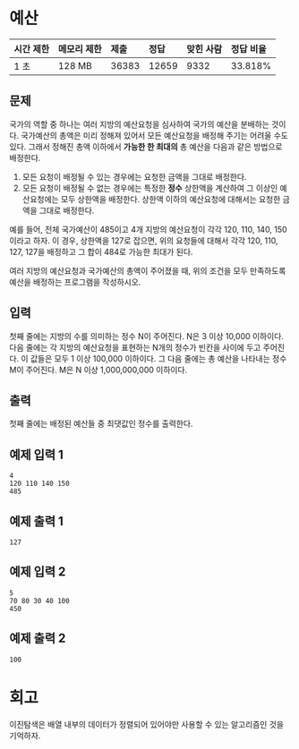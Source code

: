 # 예산

| 시간 제한 | 메모리 제한 | 제출  | 정답  | 맞힌 사람 | 정답 비율 |
| :-------- | :---------- | :---- | :---- | :-------- | :-------- |
| 1 초      | 128 MB      | 36383 | 12659 | 9332      | 33.818%   |

## 문제

국가의 역할 중 하나는 여러 지방의 예산요청을 심사하여 국가의 예산을 분배하는 것이다. 국가예산의 총액은 미리 정해져 있어서 모든 예산요청을 배정해 주기는 어려울 수도 있다. 그래서 정해진 총액 이하에서 **가능한 한 최대의** 총 예산을 다음과 같은 방법으로 배정한다.

1. 모든 요청이 배정될 수 있는 경우에는 요청한 금액을 그대로 배정한다.
2. 모든 요청이 배정될 수 없는 경우에는 특정한 **정수** 상한액을 계산하여 그 이상인 예산요청에는 모두 상한액을 배정한다. 상한액 이하의 예산요청에 대해서는 요청한 금액을 그대로 배정한다. 

예를 들어, 전체 국가예산이 485이고 4개 지방의 예산요청이 각각 120, 110, 140, 150이라고 하자. 이 경우, 상한액을 127로 잡으면, 위의 요청들에 대해서 각각 120, 110, 127, 127을 배정하고 그 합이 484로 가능한 최대가 된다. 

여러 지방의 예산요청과 국가예산의 총액이 주어졌을 때, 위의 조건을 모두 만족하도록 예산을 배정하는 프로그램을 작성하시오.

## 입력

첫째 줄에는 지방의 수를 의미하는 정수 N이 주어진다. N은 3 이상 10,000 이하이다. 다음 줄에는 각 지방의 예산요청을 표현하는 N개의 정수가 빈칸을 사이에 두고 주어진다. 이 값들은 모두 1 이상 100,000 이하이다. 그 다음 줄에는 총 예산을 나타내는 정수 M이 주어진다. M은 N 이상 1,000,000,000 이하이다. 

## 출력

첫째 줄에는 배정된 예산들 중 최댓값인 정수를 출력한다. 

## 예제 입력 1 

```
4
120 110 140 150
485
```

## 예제 출력 1 

```
127
```

## 예제 입력 2 

```
5
70 80 30 40 100
450
```

## 예제 출력 2 

```
100
```

# 회고

이진탐색은 배열 내부의 데이터가 정렬되어 있어야만 사용할 수 있는 알고리즘인 것을 기억하자.